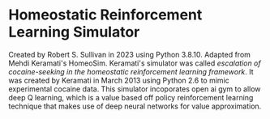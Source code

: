 # Homeostatic Reinforcement Learning Simulator 
Created by Robert S. Sullivan in 2023 using Python 3.8.10.
Adapted from Mehdi Keramati's HomeoSim. Keramati's simulator 
was called *escalation of cocaine-seeking in the homeostatic 
reinforcement learning framework*. It was created by Keramati 
in March 2013 using Python 2.6 to mimic experimental cocaine data.
This simulator incoporates open ai gym to allow deep Q learning, 
which is a value based off policy reinforcement learning technique
that makes use of deep neural networks for value approximation.